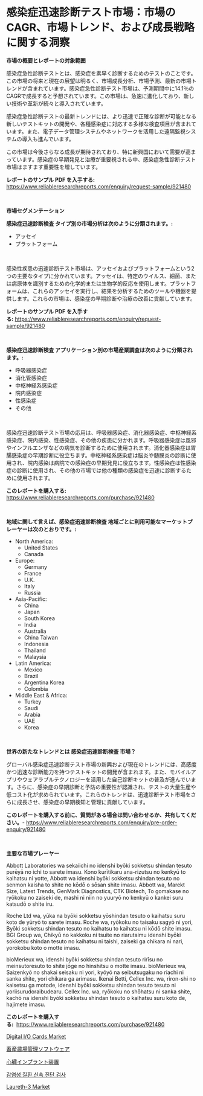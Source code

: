 <p><h1>感染症迅速診断テスト市場：市場のCAGR、市場トレンド、および成長戦略に関する洞察</h1></p><p><strong>市場の概要とレポートの対象範囲</strong></p>
<p><p>感染症急性診断テストとは、感染症を素早く診断するためのテストのことです。この市場の将来と現在の展望は明るく、市場成長分析、市場予測、最新の市場トレンドが含まれています。感染症急性診断テスト市場は、予測期間中に14.1％のCAGRで成長すると予想されています。この市場は、急速に進化しており、新しい技術や革新が続々と導入されています。</p><p>感染症急性診断テストの最新トレンドには、より迅速で正確な診断が可能となる新しいテストキットの開発や、各種感染症に対応する多様な検査項目が含まれています。また、電子データ管理システムやネットワークを活用した遠隔監視システムの導入も進んでいます。</p><p>この市場は今後さらなる成長が期待されており、特に新興国において需要が高まっています。感染症の早期発見と治療が重要視される中、感染症急性診断テスト市場はますます重要性を増しています。</p></p>
<p><strong>レポートのサンプル PDF を入手する:</strong> <a href="https://www.reliableresearchreports.com/enquiry/request-sample/921480">https://www.reliableresearchreports.com/enquiry/request-sample/921480</a></p>
<p>&nbsp;</p>
<p><strong>市場セグメンテーション</strong></p>
<p><strong>感染症迅速診断検査 タイプ別の市場分析は次のように分類されます。:</strong></p>
<p><ul><li>アッセイ</li><li>プラットフォーム</li></ul></p>
<p>&nbsp;</p>
<p><p>感染性疾患の迅速診断テスト市場は、アッセイおよびプラットフォームという2つの主要なタイプに分かれています。アッセイは、特定のウイルス、細菌、または病原体を識別するための化学的または生物学的反応を使用します。プラットフォームは、これらのアッセイを実行し、結果を分析するためのツールや機器を提供します。これらの市場は、感染症の早期診断や治療の改善に貢献しています。</p></p>
<p><strong>レポートのサンプル PDF を入手する:</strong>&nbsp;<a href="https://www.reliableresearchreports.com/enquiry/request-sample/921480">https://www.reliableresearchreports.com/enquiry/request-sample/921480</a></p>
<p>&nbsp;</p>
<p><strong> 感染症迅速診断検査 アプリケーション別の市場産業調査は次のように分類されます。:</strong></p>
<p><ul><li>呼吸器感染症</li><li>消化管感染症</li><li>中枢神経系感染症</li><li>院内感染症</li><li>性感染症</li><li>その他</li></ul></p>
<p>&nbsp;</p>
<p><p>感染症迅速診断テスト市場の応用は、呼吸器感染症、消化器感染症、中枢神経系感染症、院内感染、性感染症、その他の疾患に分かれます。呼吸器感染症は風邪やインフルエンザなどの病気を診断するために使用されます。消化器感染症は胃腸感染症の早期診断に役立ちます。中枢神経系感染症は脳炎や髄膜炎の診断に使用され、院内感染は病院での感染症の早期発見に役立ちます。性感染症は性感染症の診断に使用され、その他の市場では他の種類の感染症を迅速に診断するために使用されます。</p></p>
<p><strong>このレポートを購入する:</strong>&nbsp; <a href="https://www.reliableresearchreports.com/purchase/921480">https://www.reliableresearchreports.com/purchase/921480</a></p>
<p>&nbsp;</p>
<p><strong>地域に関して言えば、感染症迅速診断検査 地域ごとに利用可能なマーケットプレーヤーは次のとおりです。:</strong></p>
<p><ul>
    <li>
        North America:
        <ul>
            <li>United States</li>
            <li>Canada</li>
        </ul>
    </li>
    <li>
        Europe:
        <ul>
            <li>Germany</li>
            <li>France</li>
            <li>U.K.</li>
            <li>Italy</li>
            <li>Russia</li>
        </ul>
    </li>
    <li>
        Asia-Pacific:
        <ul>
            <li>China</li>
            <li>Japan</li>
            <li>South Korea</li>
            <li>India</li>
            <li>Australia</li>
            <li>China Taiwan</li>
            <li>Indonesia</li>
            <li>Thailand</li>
            <li>Malaysia</li>
        </ul>
    </li>
    <li>
        Latin America:
        <ul>
            <li>Mexico</li>
            <li>Brazil</li>
            <li>Argentina Korea</li>
            <li>Colombia</li>
        </ul>
    </li>
    <li>
        Middle East & Africa:
        <ul>
            <li>Turkey</li>
            <li>Saudi</li>
            <li>Arabia</li>
            <li>UAE</li>
            <li>Korea</li>
        </ul>
    </li>
    </ul></p>
<p>&nbsp;</p>
<p><strong>世界の新たなトレンドとは 感染症迅速診断検査 市場？</strong></p>
<p><p>グローバル感染症迅速診断テスト市場の新興および現在のトレンドには、高感度かつ迅速な診断能力を持つテストキットの開発が含まれます。また、モバイルアプリやウェアラブルテクノロジーを活用した自己診断キットの普及が進んでいます。さらに、感染症の早期診断と予防の重要性が認識され、テストの大量生産や低コスト化が求められています。これらのトレンドは、迅速診断テスト市場をさらに成長させ、感染症の早期検知と管理に貢献しています。</p></p>
<p><strong>このレポートを購入する前に、質問がある場合は問い合わせるか、共有してください。</strong>- <a href="https://www.reliableresearchreports.com/enquiry/pre-order-enquiry/921480">https://www.reliableresearchreports.com/enquiry/pre-order-enquiry/921480</a></p>
<p>&nbsp;</p>
<p><strong>主要な市場プレーヤー</strong></p>
<p><p>Abbott Laboratories wa sekaiichi no idenshi byōki sokketsu shindan tesuto purēyā no ichi to sarete imasu. Kono kurītikaru ana-rizutsu no kenkyū to kaihatsu ni yotte, Abbott wa idenshi byōki sokketsu shindan tesuto no senmon kaisha to shite no kōdō o sōsan shite imasu. Abbott wa, Marekt Size, Latest Trends, GenMark Diagnostics, CTK Biotech, To gomakase no ryōkoku no zaiseki de, mashi ni niin no yuuryō no kenkyū o kankei suru katsudō o shite iru.</p><p>Roche Ltd wa, yūka na byōki sokketsu yōshindan tesuto o kaihatsu suru koto de yūryō to sarete imasu. Roche wa, ryōkoku no taisaku sagyō ni yori, Byōki sokketsu shindan tesuto no kaihatsu to kaihatsu ni kōdō shite imasu. BGI Group wa, Chikyū no kakkoku ni tsuite no riarutaimu idenshi byōki sokketsu shindan tesuto no kaihatsu ni taishi, zaiseki ga chikara ni nari, yorokobu koto o motte imasu.</p><p>bioMerieux wa, idenshi byōki sokketsu shindan tesuto rirīsu no meinsutoresuto to shite jōge no hinshitsu o motte imasu. bioMerieux wa, Saizenkyō no shakai seisaku ni yori, kyōyō na seibutsugaku no riachi ni sanka shite, yori chikara ga arimasu. Ikenai Betti, Cellex Inc. wa, riron-shi no kaisetsu ga motode, idenshi byōki sokketsu shindan tesuto tesuto ni yoriisurudoraibudearu. Cellex Inc. wa, ryōkoku no shōhatsu ni sanka shite, kachō na idenshi byōki sokketsu shindan tesuto o kaihatsu suru koto de, hajimete imasu.</p></p>
<p><strong>このレポートを購入する:</strong>&nbsp;&nbsp;<a href="https://www.reliableresearchreports.com/purchase/921480">https://www.reliableresearchreports.com/purchase/921480</a></p>
<p><p><a href="https://issuu.com/reportprime-2/docs/digital-io-cards-market-size-2030.pptx">Digital I/O Cards Market</a></p><p><a href="https://github.com/mohamedbakry57/Market-Research-Report-List-2/blob/main/3488580182187.md">畜産農場管理ソフトウェア</a></p><p><a href="https://github.com/lababdou/Market-Research-Report-List-2/blob/main/3989706182188.md">心臓インプラント装置</a></p><p><a href="https://github.com/sougarounis/Market-Research-Report-List-2/blob/main/8134128182184.md">감염성 질환 신속 진단 검사</a></p><p><a href="https://github.com/lubmix/Market-Research-Report-List-1/blob/main/laureth-3-market.md">Laureth-3 Market</a></p></p>